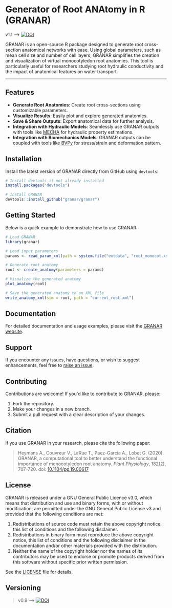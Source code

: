# Generator of Root ANAtomy in R (GRANAR)

v1.1 --> [![DOI](https://zenodo.org/badge/DOI/10.5281/zenodo.8133971.svg)](https://doi.org/10.5281/zenodo.8133971)

GRANAR is an open-source R package designed to generate root cross-section anatomical networks with ease. Using global parameters, such as mean cell size and number of cell layers, GRANAR simplifies the creation and visualization of virtual monocotyledon root anatomies. This tool is particularly useful for researchers studying root hydraulic conductivity and the impact of anatomical features on water transport.

---

## Features

- **Generate Root Anatomies**: Create root cross-sections using customizable parameters.
- **Visualize Results**: Easily plot and explore generated anatomies.
- **Save & Share Outputs**: Export anatomical data for further analysis.
- **Integration with Hydraulic Models**: Seamlessly use GRANAR outputs with tools like [MECHA](https://github.com/MECHARoot/MECHA) for hydraulic property estimations.
- **Integration with Biomechanics Models**: GRANAR outputs can be coupled with tools like [BVPy](https://mosaic.gitlabpages.inria.fr/bvpy/) for stress/strain and deformation pattern.

## Installation

Install the latest version of GRANAR directly from GitHub using `devtools`:

```R
# Install devtools if not already installed
install.packages("devtools")

# Install GRANAR
devtools::install_github("granar/granar")
```


## Getting Started

Below is a quick example to demonstrate how to use GRANAR:

```R
# Load GRANAR
library(granar)

# Load input parameters
params <- read_param_xml(path = system.file("extdata", "root_monocot.xml", package = "granar"))

# Generate root anatomy
root <- create_anatomy(parameters = params)

# Visualize the generated anatomy
plot_anatomy(root)

# Save the generated anatomy to an XML file
write_anatomy_xml(sim = root, path = "current_root.xml")
```


## Documentation

For detailed documentation and usage examples, please visit the [GRANAR website](http://granar.github.io).

## Support

If you encounter any issues, have questions, or wish to suggest enhancements, feel free to [raise an issue](https://github.com/granar/granar/issues/new?template=Blank+issue).

## Contributing

Contributions are welcome! If you'd like to contribute to GRANAR, please:

1. Fork the repository.
2. Make your changes in a new branch.
3. Submit a pull request with a clear description of your changes.

## Citation

If you use GRANAR in your research, please cite the following paper:

> Heymans A., Couvreur V., LaRue T., Paez-Garcia A., Lobet G. (2020). GRANAR, a computational tool to better understand the functional importance of monocotyledon root anatomy. *Plant Physiology*, 182(2), 707-720. doi: [10.1104/pp.19.00617](https://doi.org/10.1104/pp.19.00617)



## License

GRANAR is released under a GNU General Public Licence v3.0, which means that distribution and use and binary forms, with or without modification, are permitted under the GNU General Public License v3 and provided that the following conditions are met:
1. Redistributions of source code must retain the above copyright notice, this list of conditions and the following disclaimer.
2. Redistributions in binary form must reproduce the above copyright notice, this list of conditions and the following disclaimer in the documentation and/or other materials provided with the distribution.
3. Neither the name of the copyright holder nor the names of its contributors may be used to endorse or promote products derived from this software without specific prior written permission.

See the [LICENSE](https://github.com/granar/granar/blob/main/LICENSE) file for details.

## Versioning

>  v0.9 --> [![DOI](https://zenodo.org/badge/DOI/10.5281/zenodo.3051109.svg)](https://doi.org/10.5281/zenodo.3051109)
